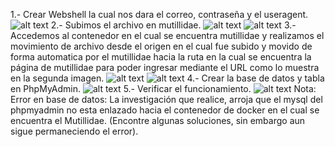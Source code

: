 1.- Crear Webshell la cual nos dara el correo, contraseña y el useragent.
![alt text](<Capturas/Captura de pantalla 2025-05-26 214006.png>)
2.- Subimos el archivo en mutillidae.
![alt text](Capturas/image.png)
![alt text](Capturas/image_.png)
3.- Accedemos al contenedor en el cual se encuentra mutillidae y realizamos el movimiento de archivo desde el origen en el cual fue subido y movido de forma automatica por el mutillidae hacia la ruta en la cual se encuentra la página de mutillidae para poder ingresar mediante el URL como lo muestra en la segunda imagen.
![alt text](<Capturas/Captura de pantalla 2025-05-26 214101.png>)
![alt text](<Capturas/Captura de pantalla 2025-05-26 214121.png>)
4.- Crear la base de datos y tabla en PhpMyAdmin.
![alt text](<Capturas/Captura de pantalla 2025-05-26 214114.png>)
5.- Verificar el funcionamiento.
![alt text](<Capturas/Captura de pantalla 2025-05-26 214128.png>)
Nota: Error en base de datos: La investigación que realice, arroja que el mysql del phpmyadmin no esta enlazado hacia el contenedor de docker en el cual se encuentra el Mutillidae. (Encontre algunas soluciones, sin embargo aun sigue permaneciendo el error).